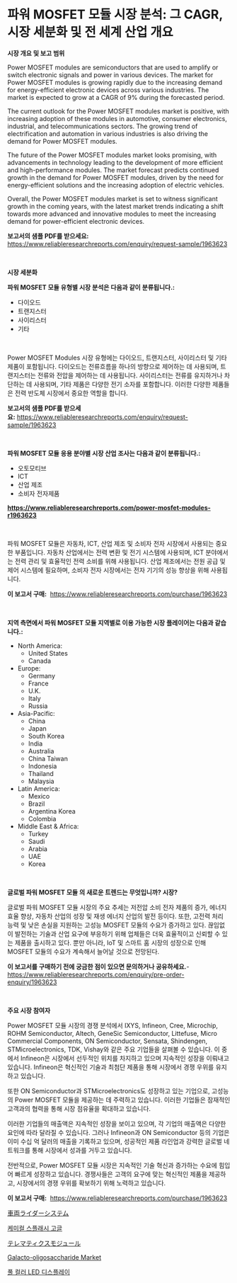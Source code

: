 <p><h1>파워 MOSFET 모듈 시장 분석: 그 CAGR, 시장 세분화 및 전 세계 산업 개요</h1></p><p><strong>시장 개요 및 보고 범위</strong></p>
<p><p>Power MOSFET modules are semiconductors that are used to amplify or switch electronic signals and power in various devices. The market for Power MOSFET modules is growing rapidly due to the increasing demand for energy-efficient electronic devices across various industries. The market is expected to grow at a CAGR of 9% during the forecasted period.</p><p>The current outlook for the Power MOSFET modules market is positive, with increasing adoption of these modules in automotive, consumer electronics, industrial, and telecommunications sectors. The growing trend of electrification and automation in various industries is also driving the demand for Power MOSFET modules.</p><p>The future of the Power MOSFET modules market looks promising, with advancements in technology leading to the development of more efficient and high-performance modules. The market forecast predicts continued growth in the demand for Power MOSFET modules, driven by the need for energy-efficient solutions and the increasing adoption of electric vehicles.</p><p>Overall, the Power MOSFET modules market is set to witness significant growth in the coming years, with the latest market trends indicating a shift towards more advanced and innovative modules to meet the increasing demand for power-efficient electronic devices.</p></p>
<p><strong>보고서의 샘플 PDF를 받으세요:</strong> <a href="https://www.reliableresearchreports.com/enquiry/request-sample/1963623">https://www.reliableresearchreports.com/enquiry/request-sample/1963623</a></p>
<p>&nbsp;</p>
<p><strong>시장 세분화</strong></p>
<p><strong>파워 MOSFET 모듈 유형별 시장 분석은 다음과 같이 분류됩니다.:</strong></p>
<p><ul><li>다이오드</li><li>트랜지스터</li><li>사이리스터</li><li>기타</li></ul></p>
<p>&nbsp;</p>
<p><p>Power MOSFET Modules 시장 유형에는 다이오드, 트랜지스터, 사이리스터 및 기타 제품이 포함됩니다. 다이오드는 전류흐름을 하나의 방향으로 제어하는 데 사용되며, 트랜지스터는 전류와 전압을 제어하는 데 사용됩니다. 사이리스터는 전류를 유지하거나 차단하는 데 사용되며, 기타 제품은 다양한 전기 소자를 포함합니다. 이러한 다양한 제품들은 전력 반도체 시장에서 중요한 역할을 합니다.</p></p>
<p><strong>보고서의 샘플 PDF를 받으세요:</strong>&nbsp;<a href="https://www.reliableresearchreports.com/enquiry/request-sample/1963623">https://www.reliableresearchreports.com/enquiry/request-sample/1963623</a></p>
<p>&nbsp;</p>
<p><strong> 파워 MOSFET 모듈 응용 분야별 시장 산업 조사는 다음과 같이 분류됩니다.:</strong></p>
<p><ul><li>오토모티브</li><li>ICT</li><li>산업 제조</li><li>소비자 전자제품</li></ul></p>
<p><strong><a href="https://www.reliableresearchreports.com/power-mosfet-modules-r1963623">https://www.reliableresearchreports.com/power-mosfet-modules-r1963623</a></strong></p>
<p>&nbsp;</p>
<p><p>파워 MOSFET 모듈은 자동차, ICT, 산업 제조 및 소비자 전자 시장에서 사용되는 중요한 부품입니다. 자동차 산업에서는 전력 변환 및 전기 시스템에 사용되며, ICT 분야에서는 전력 관리 및 효율적인 전력 소비를 위해 사용됩니다. 산업 제조에서는 전원 공급 및 제어 시스템에 필요하며, 소비자 전자 시장에서는 전자 기기의 성능 향상을 위해 사용됩니다.</p></p>
<p><strong>이 보고서 구매:</strong>&nbsp; <a href="https://www.reliableresearchreports.com/purchase/1963623">https://www.reliableresearchreports.com/purchase/1963623</a></p>
<p>&nbsp;</p>
<p><strong>지역 측면에서 파워 MOSFET 모듈 지역별로 이용 가능한 시장 플레이어는 다음과 같습니다.:</strong></p>
<p><ul>
    <li>
        North America:
        <ul>
            <li>United States</li>
            <li>Canada</li>
        </ul>
    </li>
    <li>
        Europe:
        <ul>
            <li>Germany</li>
            <li>France</li>
            <li>U.K.</li>
            <li>Italy</li>
            <li>Russia</li>
        </ul>
    </li>
    <li>
        Asia-Pacific:
        <ul>
            <li>China</li>
            <li>Japan</li>
            <li>South Korea</li>
            <li>India</li>
            <li>Australia</li>
            <li>China Taiwan</li>
            <li>Indonesia</li>
            <li>Thailand</li>
            <li>Malaysia</li>
        </ul>
    </li>
    <li>
        Latin America:
        <ul>
            <li>Mexico</li>
            <li>Brazil</li>
            <li>Argentina Korea</li>
            <li>Colombia</li>
        </ul>
    </li>
    <li>
        Middle East & Africa:
        <ul>
            <li>Turkey</li>
            <li>Saudi</li>
            <li>Arabia</li>
            <li>UAE</li>
            <li>Korea</li>
        </ul>
    </li>
    </ul></p>
<p>&nbsp;</p>
<p><strong>글로벌 파워 MOSFET 모듈 의 새로운 트렌드는 무엇입니까? 시장?</strong></p>
<p><p>글로벌 파워 MOSFET 모듈 시장의 주요 추세는 저전압 소비 전자 제품의 증가, 에너지 효율 향상, 자동차 산업의 성장 및 재생 에너지 산업의 발전 등이다. 또한, 고전력 처리 능력 및 낮은 손실을 지원하는 고성능 MOSFET 모듈의 수요가 증가하고 있다. 끊임없이 발전하는 기술과 산업 요구에 부응하기 위해 업체들은 더욱 효율적이고 신뢰할 수 있는 제품을 출시하고 있다. 뿐만 아니라, IoT 및 스마트 홈 시장의 성장으로 인해 MOSFET 모듈의 수요가 계속해서 늘어날 것으로 전망된다.</p></p>
<p><strong>이 보고서를 구매하기 전에 궁금한 점이 있으면 문의하거나 공유하세요.</strong>- <a href="https://www.reliableresearchreports.com/enquiry/pre-order-enquiry/1963623">https://www.reliableresearchreports.com/enquiry/pre-order-enquiry/1963623</a></p>
<p>&nbsp;</p>
<p><strong>주요 시장 참여자</strong></p>
<p><p>Power MOSFET 모듈 시장의 경쟁 분석에서 IXYS, Infineon, Cree, Microchip, ROHM Semiconductor, Altech, GeneSic Semiconductor, Littefuse, Micro Commercial Components, ON Semiconductor, Sensata, Shindengen, STMicroelectronics, TDK, Vishay와 같은 주요 기업들을 살펴볼 수 있습니다. 이 중에서 Infineon은 시장에서 선두적인 위치를 차지하고 있으며 지속적인 성장을 이뤄내고 있습니다. Infineon은 혁신적인 기술과 최첨단 제품을 통해 시장에서 경쟁 우위를 유지하고 있습니다.</p><p>또한 ON Semiconductor과 STMicroelectronics도 성장하고 있는 기업으로, 고성능의 Power MOSFET 모듈을 제공하는 데 주력하고 있습니다. 이러한 기업들은 잠재적인 고객과의 협력을 통해 시장 점유율을 확대하고 있습니다.</p><p>이러한 기업들의 매출액은 지속적인 성장을 보이고 있으며, 각 기업의 매출액은 다양한 요인에 따라 달라질 수 있습니다. 그러나 Infineon과 ON Semiconductor 등의 기업은 이미 수십 억 달러의 매출을 기록하고 있으며, 성공적인 제품 라인업과 강력한 글로벌 네트워크를 통해 시장에서 성과를 거두고 있습니다.</p><p>전반적으로, Power MOSFET 모듈 시장은 지속적인 기술 혁신과 증가하는 수요에 힘입어 빠르게 성장하고 있습니다. 경쟁사들은 고객의 요구에 맞는 혁신적인 제품을 제공하고, 시장에서의 경쟁 우위를 확보하기 위해 노력하고 있습니다.</p></p>
<p><strong>이 보고서 구매:</strong>&nbsp;&nbsp;<a href="https://www.reliableresearchreports.com/purchase/1963623">https://www.reliableresearchreports.com/purchase/1963623</a></p>
<p><p><a href="https://github.com/roulaayoub-saad/Market-Research-Report-List-1/blob/main/717240756049.md">車両ライダーシステム</a></p><p><a href="https://medium.com/@carmellalang1/%ED%99%94%ED%95%99-%EC%8A%A4%ED%94%8C%EB%9E%98%EC%8B%9C-%EA%B3%A0%EA%B8%80-%EC%8B%9C%EC%9E%A5-%EC%A0%90%EC%9C%A0%EC%9C%A8-%EC%A7%84%ED%99%94-%EB%B0%8F-%EC%8B%9C%EC%9E%A5-%EC%84%B1%EC%9E%A5-%EC%B6%94%EC%9D%B4-2024-2031-af841e6fad25">케미컬 스플래시 고글</a></p><p><a href="https://github.com/zjkmgcs938405/Market-Research-Report-List-2/blob/main/124754256048.md">テレマティクスモジュール</a></p><p><a href="https://issuu.com/reportprime-2/docs/galacto-oligosaccharide-market-size-2030.pptx">Galacto-oligosaccharide Market</a></p><p><a href="https://github.com/KellyLyncyh543964/Market-Research-Report-List-1/blob/main/844989557232.md">풀 컬러 LED 디스플레이</a></p></p>